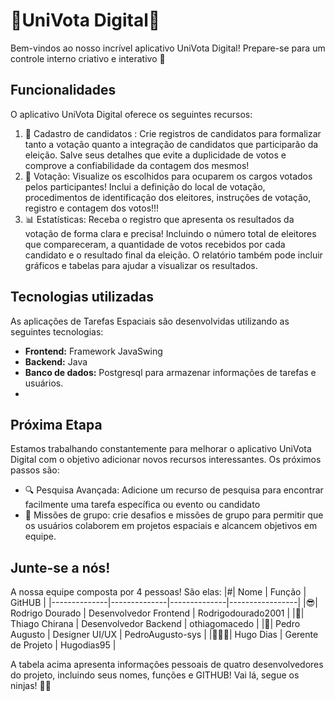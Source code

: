 # 🚀UniVota Digital🌌 
 
 Bem-vindos ao nosso incrível aplicativo UniVota Digital! Prepare-se para um controle interno criativo e interativo 🌟 
 
 ## Funcionalidades
 
 O aplicativo UniVota Digital oferece os seguintes recursos: 
 
 1. 📝 Cadastro de candidatos : Crie registros de candidatos para formalizar tanto a votação quanto a integração de candidatos que participarão da eleição. Salve seus detalhes que evite a duplicidade de votos e comprove a confiabilidade da contagem dos mesmos!
 2. 📅 Votação: Visualize os escolhidos para ocuparem os cargos votados pelos participantes! Inclui a definição do local de votação, procedimentos de identificação dos eleitores, instruções de votação, registro e contagem dos votos!!!
 3. 📊 Estatísticas: Receba o registro que apresenta os resultados da votação de forma clara e precisa! Incluindo o número total de eleitores que compareceram, a quantidade de votos recebidos por cada candidato e o resultado final da eleição. O relatório também pode incluir gráficos e tabelas para ajudar a visualizar os resultados.
  ## Tecnologias utilizadas 
 
 As aplicações de Tarefas Espaciais são desenvolvidas utilizando as seguintes tecnologias: 
 
 - **Frontend:** Framework JavaSwing
 - **Backend:** Java 
 - **Banco de dados:** Postgresql para armazenar informações de tarefas e usuários.  
 - 
  ## Próxima Etapa 
 
 Estamos trabalhando constantemente para melhorar o aplicativo UniVota Digital com o objetivo adicionar novos recursos interessantes. Os próximos passos são: 
 
 - 🔍 Pesquisa Avançada: Adicione um recurso de pesquisa para encontrar facilmente uma tarefa específica ou evento ou candidato
 - 🌌 Missões de grupo: crie desafios e missões de grupo para permitir que os usuários colaborem em projetos espaciais e alcancem objetivos em equipe. 

  ## Junte-se a nós! 
  A nossa equipe composta por 4 pessoas! São elas:
  |#|     Nome     |     Função    |      GitHUB       |
|--------------|--------------|--------------|-----------------|
|😎|    Rodrigo Dourado    |  Desenvolvedor Frontend  |   Rodrigodourado2001   |
|🐐|   Thiago Chirana      |  Desenvolvedor Backend   |   othiagomacedo  |
|🐀|   Pedro Augusto    |  Designer UI/UX   |   PedroAugusto-sys  |
|👨🏻‍🦽|   Hugo Dias    |  Gerente de Projeto   |   Hugodias95  |

A tabela acima apresenta informações pessoais de quatro desenvolvedores do projeto, incluindo seus nomes, funções e GITHUB! Vai lá, segue os ninjas! 🐱‍👤
